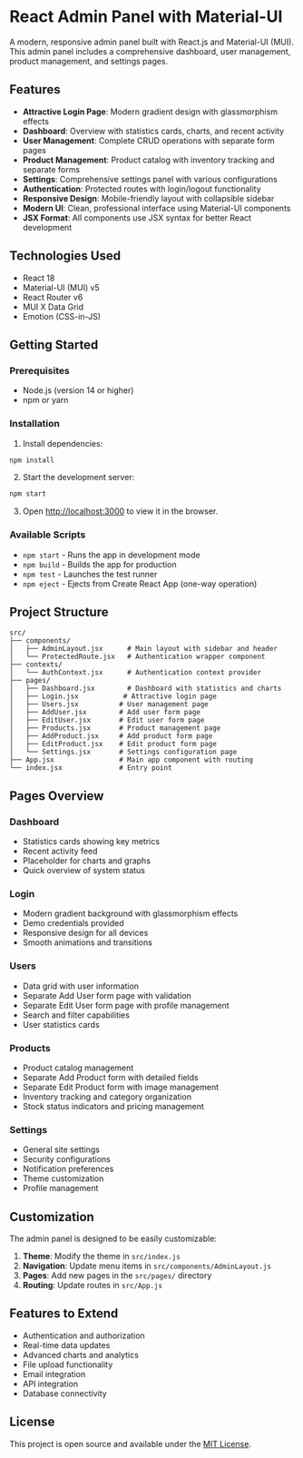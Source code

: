 # React Admin Panel with Material-UI

A modern, responsive admin panel built with React.js and Material-UI (MUI). This admin panel includes a comprehensive dashboard, user management, product management, and settings pages.

## Features

- **Attractive Login Page**: Modern gradient design with glassmorphism effects
- **Dashboard**: Overview with statistics cards, charts, and recent activity
- **User Management**: Complete CRUD operations with separate form pages
- **Product Management**: Product catalog with inventory tracking and separate forms
- **Settings**: Comprehensive settings panel with various configurations
- **Authentication**: Protected routes with login/logout functionality
- **Responsive Design**: Mobile-friendly layout with collapsible sidebar
- **Modern UI**: Clean, professional interface using Material-UI components
- **JSX Format**: All components use JSX syntax for better React development

## Technologies Used

- React 18
- Material-UI (MUI) v5
- React Router v6
- MUI X Data Grid
- Emotion (CSS-in-JS)

## Getting Started

### Prerequisites

- Node.js (version 14 or higher)
- npm or yarn

### Installation

1. Install dependencies:
```bash
npm install
```

2. Start the development server:
```bash
npm start
```

3. Open [http://localhost:3000](http://localhost:3000) to view it in the browser.

### Available Scripts

- `npm start` - Runs the app in development mode
- `npm build` - Builds the app for production
- `npm test` - Launches the test runner
- `npm eject` - Ejects from Create React App (one-way operation)

## Project Structure

```
src/
├── components/
│   ├── AdminLayout.jsx      # Main layout with sidebar and header
│   └── ProtectedRoute.jsx   # Authentication wrapper component
├── contexts/
│   └── AuthContext.jsx      # Authentication context provider
├── pages/
│   ├── Dashboard.jsx        # Dashboard with statistics and charts
│   ├── Login.jsx           # Attractive login page
│   ├── Users.jsx          # User management page
│   ├── AddUser.jsx        # Add user form page
│   ├── EditUser.jsx       # Edit user form page
│   ├── Products.jsx       # Product management page
│   ├── AddProduct.jsx     # Add product form page
│   ├── EditProduct.jsx    # Edit product form page
│   └── Settings.jsx       # Settings configuration page
├── App.jsx                # Main app component with routing
└── index.jsx              # Entry point
```

## Pages Overview

### Dashboard
- Statistics cards showing key metrics
- Recent activity feed
- Placeholder for charts and graphs
- Quick overview of system status

### Login
- Modern gradient background with glassmorphism effects
- Demo credentials provided
- Responsive design for all devices
- Smooth animations and transitions

### Users
- Data grid with user information
- Separate Add User form page with validation
- Separate Edit User form page with profile management
- Search and filter capabilities
- User statistics cards

### Products
- Product catalog management
- Separate Add Product form with detailed fields
- Separate Edit Product form with image management
- Inventory tracking and category organization
- Stock status indicators and pricing management

### Settings
- General site settings
- Security configurations
- Notification preferences
- Theme customization
- Profile management

## Customization

The admin panel is designed to be easily customizable:

1. **Theme**: Modify the theme in `src/index.js`
2. **Navigation**: Update menu items in `src/components/AdminLayout.js`
3. **Pages**: Add new pages in the `src/pages/` directory
4. **Routing**: Update routes in `src/App.js`

## Features to Extend

- Authentication and authorization
- Real-time data updates
- Advanced charts and analytics
- File upload functionality
- Email integration
- API integration
- Database connectivity

## License

This project is open source and available under the [MIT License](LICENSE).
